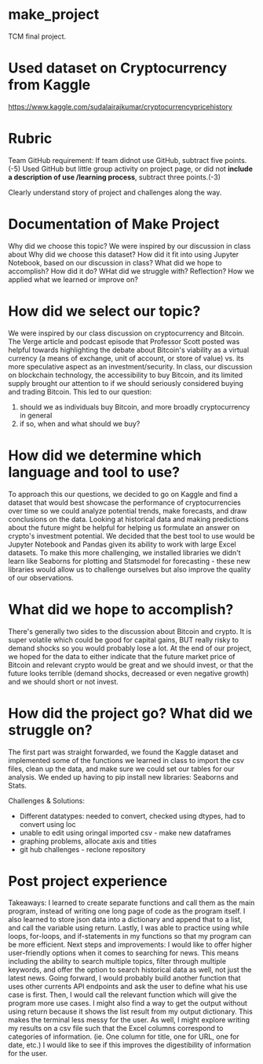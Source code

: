 # make_project
TCM final project.

# Used dataset on Cryptocurrency from Kaggle
https://www.kaggle.com/sudalairajkumar/cryptocurrencypricehistory

# Rubric
Team GitHub requirement: If team didnot use GitHub, subtract five points. (-5) Used GitHub but little group activity on project page, or did not **include a description of use /learning process**, subtract three points.(-3)

Clearly understand story of project and challenges along the way.

# Documentation of Make Project
Why did we choose this topic?
We were inspired by our discussion in class about 
Why did we choose this dataset?
How did it fit into using Jupyter Notebook, based on our discussion in class?
What did we hope to accomplish?
How did it do? WHat did we struggle with?
Reflection? How we applied what we learned or improve on?

# How did we select our topic?
We were inspired by our class discussion on cryptocurrency and Bitcoin. The Verge article and podcast episode that Professor Scott posted was helpful towards highlighting the debate about Bitcoin's viability as a virtual currency (a means of exchange, unit of account, or store of value) vs. its more speculative aspect as an investment/security. In class, our discussion on blockchain technology, the accessibility to buy Bitcoin, and its limited supply brought our attention to if we should seriously considered buying and trading Bitcoin. This led to our question:
1) should we as individuals buy Bitcoin, and more broadly cryptocurrency in general
2) if so, when and what should we buy?

# How did we determine which language and tool to use?
To approach this our questions, we decided to go on Kaggle and find a dataset that would best showcase the performance of cryptocurrencies over time so we could analyze potential trends, make forecasts, and draw conclusions on the data. Looking at historical data and making predictions about the future might be helpful for helping us formulate an answer on crypto's investment potential. We decided that the best tool to use would be Jupyter Notebook and Pandas given its ability to work with large Excel datasets. To make this more challenging, we installed libraries we didn't learn like Seaborns for plotting and Statsmodel for forecasting - these new libraries would allow us to challenge ourselves but also improve the quality of our observations.

# What did we hope to accomplish?
There's generally two sides to the discussion about Bitcoin and crypto. It is super volatile which could be good for capital gains, BUT really risky to demand shocks so you would probably lose a lot. At the end of our project, we hoped for the data to either indicate that the future market price of Bitcoin and relevant crypto would be great and we should invest, or that the future looks terrible (demand shocks, decreased or even negative growth) and we should short or not invest.

# How did the project go? What did we struggle on?
The first part was straight forwarded, we found the Kaggle dataset and implemented some of the functions we learned in class to import the csv files, clean up the data, and make sure we could set our tables for our analysis.  We ended up having to pip install new libraries: Seaborns and Stats. 

Challenges & Solutions:
- Different datatypes: needed to convert, checked using dtypes, had to convert using loc
- unable to edit using oringal imported csv - make new dataframes
- graphing problems, allocate axis and titles
- git hub challenges - reclone repository
 

# Post project experience
Takeaways: I learned to create separate functions and call them as the main program, instead of writing one long page of code as the program itself. I also learned to store json data into a dictionary and append that to a list, and call the variable using return. Lastly, I was able to practice using while loops, for-loops, and if-statements in my functions so that my program can be more efficient. 
Next steps and improvements: I would like to offer higher user-friendly options when it comes to searching for news. This means including the ability to search multiple topics, filter through multiple keywords, and offer the option to search historical data as well, not just the latest news. 
Going forward, I would probably build another function that uses other currents API endpoints and ask the user to define what his use case is first. Then, I would call the relevant function which will give the program more use cases.
I might also find a way to get the output without using return because it shows the list result from my output dictionary. This makes the terminal less messy for the user. 
As well, I might explore writing my results on a csv file such that the Excel columns correspond to categories of information. (ie. One column for title, one for URL, one for date, etc.) I would like to see if this improves the digestibility of information for the user. 

